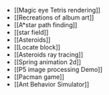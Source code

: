 - [[Magic eye Tetris rendering]]
- [[Recreations of album art]]
- [[A*star path finding]]
- [[star field]]
- [[Asteroids]]
- [[Locate block]]
- [[Asteroids ray tracing]]
- [[Spring animation 2d]]
- [[P5 image processing Demo]]
- [[Pacman game]]
- [[Ant Behavior Simulator]]